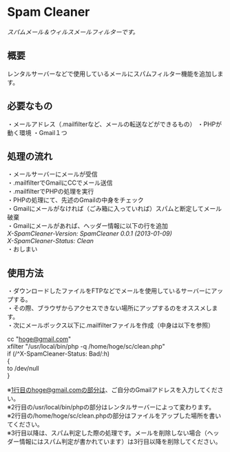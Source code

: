 # Spam Cleaner
*スパムメール＆ウィルスメールフィルターです。*
## 概要
レンタルサーバーなどで使用しているメールにスパムフィルター機能を追加します。
## 必要なもの
・メールアドレス（.mailfilterなど、メールの転送などができるもの）
・PHPが動く環境
・Gmail１つ
## 処理の流れ
・メールサーバーにメールが受信  
・.mailfilterでGmailにCCでメール送信  
・.mailfilterでPHPの処理を実行  
・PHPの処理にて、先述のGmailの中身をチェック  
・Gmailにメールがなければ（ごみ箱に入っていれば）スパムと断定してメール破棄  
・Gmailにメールがあれば、ヘッダー情報に以下の行を追加  
*X-SpamCleaner-Version: SpamCleaner 0.0.1 (2013-01-09)*  
*X-SpamCleaner-Status: Clean*  
・おしまい

## 使用方法
・ダウンロードしたファイルをFTPなどでメールを使用しているサーバーにアップする。  
・その際、ブラウザからアクセスできない場所にアップするのをオススメします。  
・次にメールボックス以下に.mailfilterファイルを作成（中身は以下を参照）  

cc "hoge@gmail.com"  
xfilter "/usr/local/bin/php -q /home/hoge/sc/clean.php"  
if (/^X-SpamCleaner-Status: Bad/:h)  
{  
	to /dev/null  
}  

※1行目のhoge@gmail.comの部分は、ご自分のGmailアドレスを入力してください。  
※2行目の/usr/local/bin/phpの部分はレンタルサーバーによって変わります。  
※2行目の/home/hoge/sc/clean.phpの部分はファイルをアップした場所を書いてください。  
※3行目以降は、スパム判定した際の処理です。メールを削除しない場合（ヘッダー情報にはスパム判定が書かれています）は3行目以降を削除してください。

